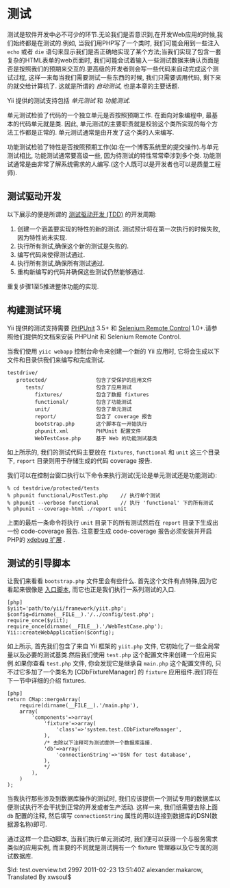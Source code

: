 测试
=======

测试是软件开发中必不可少的环节.无论我们是否意识到,在开发Web应用的时候,我们始终都是在测试的.例如, 当我们用PHP写了一个类时, 我们可能会用到一些注入 `echo` 或者 `die` 语句来显示我们是否正确地实现了某个方法;当我们实现了包含一套复杂的HTML表单的web页面时, 我们可能会试着输入一些测试数据来确认页面是否是按照我们的预期来交互的.更高级的开发者则会写一些代码来自动完成这个测试过程, 这样一来每当我们需要测试一些东西的时候, 我们只需要调用代码, 剩下来的就交给计算机了. 这就是所谓的 *自动测试*, 也是本章的主要话题.

Yii 提供的测试支持包括 *单元测试* 和 *功能测试*.

单元测试检验了代码的一个独立单元是否按照预期工作. 在面向对象编程中, 最基本的代码单元就是类. 因此, 单元测试的主要职责就是校验这个类所实现的每个方法工作都是正常的. 单元测试通常是由开发了这个类的人来编写.

功能测试检验了特性是否按照预期工作(如:在一个博客系统里的提交操作).与单元测试相比, 功能测试通常要高级一些, 因为待测试的特性常常牵涉到多个类. 功能测试通常是由非常了解系统需求的人编写.(这个人既可以是开发者也可以是质量工程师).


测试驱动开发
-----------------------

以下展示的便是所谓的 [测试驱动开发 (TDD)](http://zh.wikipedia.org/wiki/测试驱动开发) 的开发周期:

 1. 创建一个涵盖要实现的特性的新的测试. 测试预计将在第一次执行的时候失败, 因为特性尚未实现.
 2. 执行所有测试,确保这个新的测试是失败的.
 3. 编写代码来使得测试通过.
 4. 执行所有测试,确保所有测试通过.
 5. 重构新编写的代码并确保这些测试仍然能够通过.

重复步骤1至5推进整体功能的实现.


构建测试环境
----------------------

Yii 提供的测试支持需要 [PHPUnit](http://www.phpunit.de/) 3.5+ 和 [Selenium Remote Control](http://seleniumhq.org/projects/remote-control/) 1.0+.请参照他们提供的文档来安装 PHPUnit 和 Selenium Remote Control.

当我们使用 `yiic webapp` 控制台命令来创建一个新的 Yii 应用时, 它将会生成以下文件和目录供我们来编写和完成测试.

~~~
testdrive/
   protected/                包含了受保护的应用文件
      tests/                 包含了应用测试
         fixtures/           包含了数据 fixtures
         functional/         包含了功能测试
         unit/               包含了单元测试
         report/             包含了 coverage 报告
         bootstrap.php       这个脚本在一开始执行
         phpunit.xml         PHPUnit 配置文件
         WebTestCase.php     基于 Web 的功能测试基类
~~~

如上所示的, 我们的测试代码主要放在 `fixtures`, `functional` 和 `unit` 这三个目录下, `report` 目录则用于存储生成的代码 coverage 报告.

我们可以在控制台窗口执行以下命令来执行测试(无论是单元测试还是功能测试):

~~~
% cd testdrive/protected/tests
% phpunit functional/PostTest.php    // 执行单个测试
% phpunit --verbose functional       // 执行 'functional' 下的所有测试
% phpunit --coverage-html ./report unit
~~~

上面的最后一条命令将执行 `unit` 目录下的所有测试然后在 `report` 目录下生成出一份 code-coverage 报告. 注意要生成 code-coverage 报告必须安装并开启PHP的 [xdebug 扩展](http://www.xdebug.org/) .


测试的引导脚本
--------------------

让我们来看看 `bootstrap.php` 文件里会有些什么. 首先这个文件有点特殊,因为它看起来很像是 [入口脚本](/doc/guide/basics.entry), 而它也正是我们执行一系列测试的入口. 

~~~
[php]
$yiit='path/to/yii/framework/yiit.php';
$config=dirname(__FILE__).'/../config/test.php';
require_once($yiit);
require_once(dirname(__FILE__).'/WebTestCase.php');
Yii::createWebApplication($config);
~~~

如上所示, 首先我们包含了来自 Yii 框架的 `yiit.php` 文件, 它初始化了一些全局常量以及必要的测试基类.然后我们使用 `test.php` 这个配置文件来创建一个应用实例.如果你查看 `test.php` 文件, 你会发现它是继承自 `main.php` 这个配置文件的, 只不过它多加了一个类名为 [CDbFixtureManager] 的 `fixture` 应用组件.我们将在下一节中详细的介绍 fixtures.

~~~
[php]
return CMap::mergeArray(
	require(dirname(__FILE__).'/main.php'),
	array(
		'components'=>array(
			'fixture'=>array(
				'class'=>'system.test.CDbFixtureManager',
			),
			/* 去除以下注释可为测试提供一个数据库连接.
			'db'=>array(
				'connectionString'=>'DSN for test database',
			),
			*/
		),
	)
);
~~~

当我执行那些涉及到数据库操作的测试时, 我们应该提供一个测试专用的数据库以便测试执行不会干扰到正常的开发或者生产活动. 这样一来, 我们纸需要去除上面 `db` 配置的注释, 然后填写 `connectionString` 属性的用以连接到数据库的DSN(数据源名称)即可.

通过这样一个启动脚本, 当我们执行单元测试时, 我们便可以获得一个与服务需求类似的应用实例, 而主要的不同就是测试拥有一个 fixture 管理器以及它专属的测试数据库.


<div class="revision">$Id: test.overview.txt 2997 2011-02-23 13:51:40Z alexander.makarow, Translated By xwsoul$</div>

